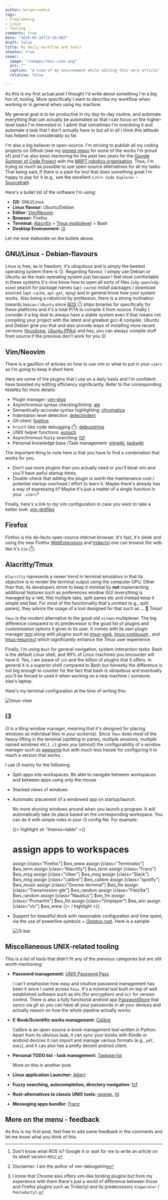 ```yaml
---
author: bergercookie
tags:
- Programming
- Linux
- Tooling
comments: true
date: "2019-05-18T15:28:00Z"
draft: false
title: My daily workflow and tools
showtoc: true
cover:
  image: "/images/tmux-view.png"
  alt: ""
  caption: "A view of my environment while editing this very article"
  relative: false

---
```


As this is my first actual post I thought I'd write about something I'm a big
fun of, tooling. More specifically I want to describe my workflow when working
or in general when using my machine.

My general goal is to be productive in my day-to-day routine, and automate
everything that can actually be automated so that I can focus on the
higher-level tasks I'm interested in. I admit that sometimes I'm overdoing it
and automate a task that I don't actually have to but all in all I think this
attitude has helped me considerably so far.

I'm also a big believer in open-source. I'm striving to publish all my coding
projects on Github (see my [pinned repos](https://github.com/bergercookie) for
some of the works I'm proud of) and I've also been mentoring for the past two
years for the [Google Summer of Code Project](https://summerofcode.withgoogle.com/) with the [MRPT robotics
organisation](https://mrpt.org). Thus, I'm trying as much as possible to use
open-source alternatives for all my tasks. That being said, if there is a
paid-for tool that does something great I'm happy to pay for it (e.g., see the
excellent `C/C++ Code Explorer` - [Sourcetrail](https://www.sourcetrail.com/)).

Here's a bullet list of the software I'm using:

- **OS:** GNU/Linux
- **Linux flavour:** Ubuntu/Debian
- **Editor:** [Vim/Neovim](https://github.com/neovim/neovim)
- **Browser:** Firefox
- **Terminal:** [Alacritty](https://github.com/jwilm/alacritty) + [Tmux multiplexer](https://github.com/tmux/tmux) + Bash
- **Desktop Environment:** [i3](https://i3wm.org/)

Let me now elaborate on the bullets above.

## GNU/Linux - Debian-flavours

Linux is free, as in freedom, it's ubiquitous and is simply the bestest
operating system there is :smirk:. Regarding flavour, I simply use Debian or
Ubuntu as the main operating system just because I feel most comfortable in
these systems It's nice know how to open all sorts of files
(`xdg-open`/`xdg-mime`) search for package names (`apt-cache`) install packages
/ download sources (`apt-cache`, `apt-get`, `dpkg`) and in general know how your
system works. Also being a roboticist by profession, there is a strong
inclination towards `Debian` / `Ubuntu` since [ROS](https://ros.org) ([^ros-ps])
ships binaries for specifically for these platforms and it's a total PITA to
compile it from source. Finally I consider it a big deal to always have a stable
system even if that means not compiling your project with the latest and
greatest gcc-8 compiler. Ubuntu and Debian give you that and also provide ways
of installing more recent versions ([linuxbrew](http://linuxbrew.sh/), [Ubuntu
PPAs](https://launchpad.net/ubuntu/+ppas)) and hey, you can always compile stuff
from source if the previous don't work for you :wink:

[^ros-ps]: Don't know what ROS is? Google it or wait for me to write an article on its latest version `ROS2`.

## Vim/Neovim

There is a gazillion of articles on how to use vim or what to put in your
`vimrc` so I'm going to keep it short here.

Here are some of the plugins that I use on a daily basis and I'm confident have
boosted my editing efficiency significantly. Refer to the corresponding
`README`s for more details:

- Plugin manager: [vim-plug](https://github.com/junegunn/vim-plug)
- Asynchronous syntax checking/linting: [ale](https://github.com/w0rp/ale)
- Semantically-accurate syntax highlighting: [chromatica](https://github.com/arakashic/chromatica.nvim)
- Indentation level detection: [detectindent](https://github.com/ciaranm/detectindent)
- Git client: [fugitive](https://github.com/tpope/vim-fugitive)
- `Printf`-like code debugging ([^debugstring-ps]): [debugstring](https://github.com/bergercookie/vim-debugstring)
- UNIX helper functions: [eunuch](https://github.com/tpope/vim-fugitive)
- Asynchronous fuzzy searching: [fzf](https://github.com/junegunn/fzf.vim)
- Personal knowledge base /Task management: [vimwiki](https://github.com/vimwiki/vimwiki), [taskwiki](https://github.com/tbabej/taskwiki)

The important thing to note here is that you have to find a combination that
works for you.

- Don't use more plugins than you actually need or you'll bloat vim and you'll
  have awful startup times,
- Double-check that adding the plugin is worth the maintenance cost / potential
  startup overhead / effort to learn it. Maybe there's already has a way of
  expressing it? Maybe it's just a matter of a single function in your `.vimrc`?

Finally, here's a link to my vim configuration in case you want to take a
better look: [vim-dotfiles](https://github.com/bergercookie/vim-dotfiles)

[^debugstring-ps]: Disclaimer: I am the author of vim-debugstring

## Firefox

Firefox is the de-facto open-source internet browser. It's fast, it's sleek and
using the new Firefox [WebExtensions](https://wiki.mozilla.org/WebExtensions)
and [tridactyl](https://github.com/tridactyl/tridactyl) one can browse the web
like it's `Vim` ([^firefox-ps]).

[^firefox-ps]: I know that Chrome also offers vim-like binding plugins but from my experience with them there's just a world of difference between those and Firefox plugins such as Tridactyl and its predecessors `Vimperator` / `Pentadactyl`.

## Alacritty/Tmux

`Alacritty` represents a newer trend in terminal emulators in that its objective
is to render the terminal output using the computer GPU. Other than that, its
developers strive to keep it minimal by **not** implementing additional features
such as preferences window GUI (everything is managed by a `YAML` file) multiple
tabs, split panes etc and instead keep it simple and fast. For most of the
functionality that's omitted (e.g., split panes), they advice the usage of a
tool designed for that such as ... :drum: Tmux!

`Tmux` is the modern alternative to the good-old `screen` multiplexer. The big
difference compared to its predecessor is the good list of plugins and
customisation options it gives to its user. It comes with its own plugin manager
[tpm](https://github.com/tmux-plugins/tpm) along with plugins such as
[tmux-yank](https://github.com/tmux-plugins/tmux-yank),
[tmux-continuum](https://github.com/tmux-plugins/tmux-continuum) , and
[tmux-resurrect](https://github.com/tmux-plugins/tmux-resurrect) which
significantly enhance the Tmux user experience.

Finally, I'm using `Bash` for general navigation, system-interaction tasks. Bash
is the default Linux shell, and 99% of Linux machines you encounter will have
it. Yes, I am aware of `zsh` and the billion of plugins that it offers. In
general it is a superior shell compared to Bash but honestly the difference is
not big enough to counter for the fact that bash is ubiquitous and eventually
you'll be forced to used it when working on a new machine / someone else's
laptop.

Here's my terminal configuration at the time of writing this:

![tmux-view](/images/tmux-view.png)

## i3

i3 is a tiling window manager, meaning that it's designed for placing windows as
individual tiles in your screen(s). Since `Tmux` does most of the heavy-lifting in
the terminal (splitting to panes, multiple sessions, multiple named windows
etc.). `i3` gives you (almost) the configurability of a window manager such as
[awesome](https://awesomewm.org/) but with much less hassle for configuring it
to reach a version that works.

I use i3 mainly for the following:

- Split apps into workspaces. Be able to navigate between workspaces and between
  apps using only the mouse
- Stacked views of windows
- Automatic placement of a windowed app on startup/launch.

  No more shoving windows around when you launch a program. It will
  automatically take its place based on the corresponding workspace. You can
  do it with simple rules in your i3 config file. For example:

  {{< highlight sh "linenos=table" >}}

  # assign apps to workspaces

  assign [class="Firefox"] $ws_www
  assign [class="Terminator"] $ws_term
  assign [class="Alacritty"] $ws_term
  assign [class="Franz"] $ws_msg
  assign [class="Viber"] $ws_msg
  assign [class="Slack"] $ws_msg
  assign [class="calibre"] $ws_calibre
  assign [class="spotify"] $ws_music
  assign [class="Gnome-terminal"] $ws_fm
  assign [class="Transmission-gtk"] $ws_random
  assign [class="Filezilla"] $ws_random
  assign [class="Nautilus"] $ws_fm
  assign [class="Pcmanfm"] $ws_fm
  assign [class="Vmplayer"] $ws_win
  assign [class="vlc"] $ws_www
  {{< / highlight >}}

- Support for beautiful dock with reasonable configuration and time spent, via
  the use of powerline symbols +
  [i3status-rust](https://github.com/greshake/i3status-rust). Here is a
  sample:

  ![i3-bar](/images/i3-bar.png)

## Miscellaneous UNIX-related tooling

This is a list of tools that didn't fit any of the previous categories but are
still worth mentioning:

- **Password management:** [UNIX Password Pass](https://www.passwordstore.org/)

  I can't emphasise how easy and intuitive password management has been it
  since I came across `Pass`. It's a minimal tool built on top of well
  established software such as `GPG` (for encryption) and `Git` for version
  control. There is also a fully functional android app
  [PasswordStore](https://github.com/zeapo/Android-Password-Store) that syncs
  via git so you can have all your passwords in all your devices and actually
  reason on how the whole pipeline actually works.

- **E-Book/Scientific works management:** [Calibre](https://calibre-ebook.com/)

  Calibre is an open-source e-book management tool written in Python. Apart
  from its obvious task, it can sync your books with Kindle or android devices
  it can import and manage various formats (e.g., `pdf`, `mobi`), and it can
  also has a pretty decent android client.

- **Personal TODO list - task management:** [Taskwarrior](https://taskwarrior.org/)

  More on this in another post.

- **Linux application Launcher:** [Albert](https://albertlauncher.github.io/)
- **Fuzzy searching, autocompletion, directory navigation:** [fzf](https://github.com/junegunn/fzf)
- **Rust-alternatives to classic UNIX tools:**
  [ripgrep](https://github.com/BurntSushi/ripgrep), [fd](https://github.com/sharkdp/fd)
- **Messeging apps bundler:** [Franz](https://meetfranz.com)

## More on the menu - feedback

As this is my first post, feel free to add some feedback in the comments and let
me know what you think of this.
